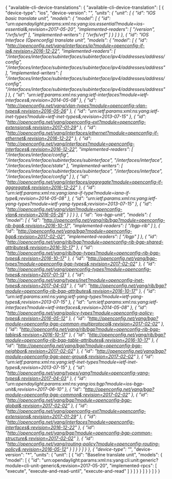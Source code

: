 {
    "available-cli-device-translations": {
        "available-cli-device-translation": [
            {
                "device-type": "ios",
                "device-version": "*",
                "units": {
                    "unit": [
                        {
                            "id": "IOS basic translate unit",
                            "models": {
                                "model": [
                                    {
                                        "id": "urn:opendaylight:params:xml:ns:yang:ios:essential?module=ios-essential&;revision=2017-05-20",
                                        "implemented-readers": [
                                            "/version",
                                            "/vrfs/vrf"
                                        ],
                                        "implemented-writers": [
                                            "/vrfs/vrf"
                                        ]
                                    }
                                ]
                            }
                        },
                        {
                            "id": "IOS Interface (Openconfig) translate unit",
                            "models": {
                                "model": [
                                    {
                                        "id": "http://openconfig.net/yang/interfaces/ip?module=openconfig-if-ip&;revision=2016-12-22",
                                        "implemented-readers": [
                                            "/interfaces/interface/subinterfaces/subinterface/ipv4/addresses/address/config",
                                            "/interfaces/interface/subinterfaces/subinterface/ipv4/addresses/address"
                                        ],
                                        "implemented-writers": [
                                            "/interfaces/interface/subinterfaces/subinterface/ipv4/addresses/address/config",
                                            "/interfaces/interface/subinterfaces/subinterface/ipv4/addresses/address"
                                        ]
                                    },
                                    {
                                        "id": "urn:ietf:params:xml:ns:yang:ietf-interfaces?module=ietf-interfaces&;revision=2014-05-08"
                                    },
                                    {
                                        "id": "http://openconfig.net/yang/vlan-types?module=openconfig-vlan-types&;revision=2016-05-26"
                                    },
                                    {
                                        "id": "urn:ietf:params:xml:ns:yang:ietf-inet-types?module=ietf-inet-types&;revision=2013-07-15"
                                    },
                                    {
                                        "id": "http://openconfig.net/yang/openconfig-ext?module=openconfig-extensions&;revision=2017-01-29"
                                    },
                                    {
                                        "id": "http://openconfig.net/yang/interfaces/ethernet?module=openconfig-if-ethernet&;revision=2016-12-22"
                                    },
                                    {
                                        "id": "http://openconfig.net/yang/interfaces?module=openconfig-interfaces&;revision=2016-12-22",
                                        "implemented-readers": [
                                            "/interfaces/interface/config",
                                            "/interfaces/interface/subinterfaces/subinterface",
                                            "/interfaces/interface",
                                            "/interfaces/interface/state"
                                        ],
                                        "implemented-writers": [
                                            "/interfaces/interface/subinterfaces/subinterface",
                                            "/interfaces/interface",
                                            "/interfaces/interface/config"
                                        ]
                                    },
                                    {
                                        "id": "http://openconfig.net/yang/interfaces/aggregate?module=openconfig-if-aggregate&;revision=2016-12-22"
                                    },
                                    {
                                        "id": "urn:ietf:params:xml:ns:yang:iana-if-type?module=iana-if-type&;revision=2014-05-08"
                                    },
                                    {
                                        "id": "urn:ietf:params:xml:ns:yang:ietf-yang-types?module=ietf-yang-types&;revision=2013-07-15"
                                    },
                                    {
                                        "id": "http://openconfig.net/yang/vlan?module=openconfig-vlan&;revision=2016-05-26"
                                    }
                                ]
                            }
                        },
                        {
                            "id": "ios-bgp-unit",
                            "models": {
                                "model": [
                                    {
                                        "id": "http://openconfig.net/yang/rib/bgp?module=openconfig-rib-bgp&;revision=2016-10-17",
                                        "implemented-readers": [
                                            "/bgp-rib"
                                        ]
                                    },
                                    {
                                        "id": "http://openconfig.net/yang/bgp?module=openconfig-bgp&;revision=2017-02-02",
                                        "implemented-readers": [
                                            "/bgp"
                                        ]
                                    },
                                    {
                                        "id": "http://openconfig.net/yang/rib/bgp?module=openconfig-rib-bgp-shared-attributes&;revision=2016-10-17"
                                    },
                                    {
                                        "id": "http://openconfig.net/yang/rib/bgp-types?module=openconfig-rib-bgp-types&;revision=2016-10-17"
                                    },
                                    {
                                        "id": "http://openconfig.net/yang/bgp-types?module=openconfig-bgp-types&;revision=2017-02-02"
                                    },
                                    {
                                        "id": "http://openconfig.net/yang/openconfig-types?module=openconfig-types&;revision=2017-01-13"
                                    },
                                    {
                                        "id": "http://openconfig.net/yang/types/inet?module=openconfig-inet-types&;revision=2017-04-03"
                                    },
                                    {
                                        "id": "http://openconfig.net/yang/rib/bgp?module=openconfig-rib-bgp-attributes&;revision=2016-10-17"
                                    },
                                    {
                                        "id": "urn:ietf:params:xml:ns:yang:ietf-yang-types?module=ietf-yang-types&;revision=2013-07-15"
                                    },
                                    {
                                        "id": "urn:ietf:params:xml:ns:yang:ietf-interfaces?module=ietf-interfaces&;revision=2014-05-08"
                                    },
                                    {
                                        "id": "http://openconfig.net/yang/policy-types?module=openconfig-policy-types&;revision=2016-05-12"
                                    },
                                    {
                                        "id": "http://openconfig.net/yang/bgp?module=openconfig-bgp-common-multiprotocol&;revision=2017-02-02"
                                    },
                                    {
                                        "id": "http://openconfig.net/yang/rib/bgp?module=openconfig-rib-bgp-tables&;revision=2016-10-17"
                                    },
                                    {
                                        "id": "http://openconfig.net/yang/rib/bgp?module=openconfig-rib-bgp-table-attributes&;revision=2016-10-17"
                                    },
                                    {
                                        "id": "http://openconfig.net/yang/bgp?module=openconfig-bgp-neighbor&;revision=2017-02-02"
                                    },
                                    {
                                        "id": "http://openconfig.net/yang/bgp?module=openconfig-bgp-peer-group&;revision=2017-02-02"
                                    },
                                    {
                                        "id": "urn:ietf:params:xml:ns:yang:ietf-inet-types?module=ietf-inet-types&;revision=2013-07-15"
                                    },
                                    {
                                        "id": "http://openconfig.net/yang/types/yang?module=openconfig-yang-types&;revision=2017-04-03"
                                    },
                                    {
                                        "id": "urn:opendaylight:params:xml:ns:yang:ios:bgp?module=ios-bgp-unit&;revision=2017-06-10"
                                    },
                                    {
                                        "id": "http://openconfig.net/yang/bgp?module=openconfig-bgp-common&;revision=2017-02-02"
                                    },
                                    {
                                        "id": "http://openconfig.net/yang/bgp?module=openconfig-bgp-global&;revision=2017-02-02"
                                    },
                                    {
                                        "id": "http://openconfig.net/yang/openconfig-ext?module=openconfig-extensions&;revision=2017-01-29"
                                    },
                                    {
                                        "id": "http://openconfig.net/yang/interfaces?module=openconfig-interfaces&;revision=2016-12-22"
                                    },
                                    {
                                        "id": "http://openconfig.net/yang/bgp?module=openconfig-bgp-common-structure&;revision=2017-02-02"
                                    },
                                    {
                                        "id": "http://openconfig.net/yang/routing-policy?module=openconfig-routing-policy&;revision=2016-05-12"
                                    }
                                ]
                            }
                        }
                    ]
                }
            },
            {
                "device-type": "*",
                "device-version": "*",
                "units": {
                    "unit": [
                        {
                            "id": "Baseline translate unit",
                            "models": {
                                "model": [
                                    {
                                        "id": "urn:opendaylight:params:xml:ns:yang:cli:unit:generic?module=cli-unit-generic&;revision=2017-05-20",
                                        "implemented-rpcs": [
                                            "execute",
                                            "execute-and-read-until",
                                            "execute-and-read"
                                        ]
                                    }
                                ]
                            }
                        }
                    ]
                }
            }
        ]
    }
}
